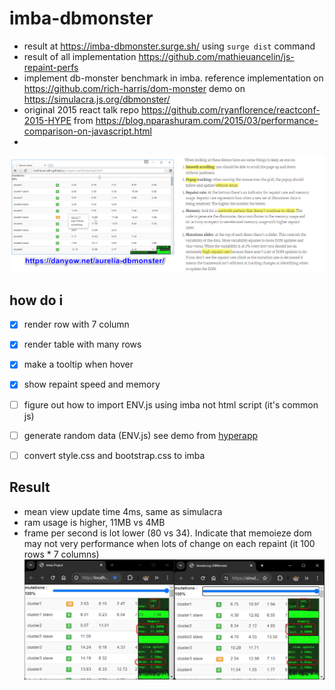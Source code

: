 # imba-dbmonster
- result at https://imba-dbmonster.surge.sh/ using `surge dist` command
- result of all implementation https://github.com/mathieuancelin/js-repaint-perfs
- implement db-monster benchmark in imba. reference implementation on https://github.com/rich-harris/dom-monster demo on https://simulacra.js.org/dbmonster/
- original 2015 react talk repo https://github.com/ryanflorence/reactconf-2015-HYPE from https://blog.nparashuram.com/2015/03/performance-comparison-on-javascript.html
- 

![info](info.webp)

## how do i
- [x] render row with 7 column
- [x] render table with many rows
- [x] make a tooltip when hover
- [x] show repaint speed and memory
- [ ] figure out how to import ENV.js using imba not html script (it's common js)
- [ ] generate random data (ENV.js) see demo from [hyperapp](https://github.com/mathieuancelin/js-repaint-perfs/blob/gh-pages/hyperapp/index.js)
- [ ] convert style.css and bootstrap.css to imba


## Result
- mean view update time 4ms, same as simulacra
- ram usage is higher, 11MB vs 4MB
- frame per second is lot lower (80 vs 34). Indicate that memoieze dom may not very performance when lots of change on each repaint (it 100 rows * 7 columns)
![bm](bm.webp)